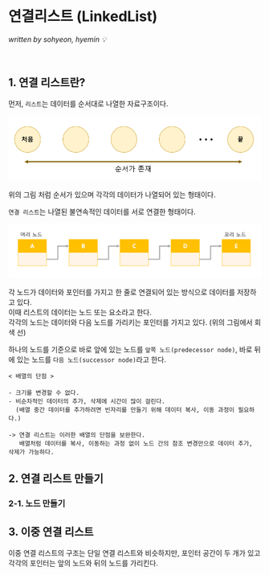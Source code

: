 # 연결리스트 (LinkedList)
*written by sohyeon, hyemin 💡*

<br>

## 1. 연결 리스트란?

먼저, `리스트`는 데이터를 순서대로 나열한 자료구조이다. 

<img src="./resources/list.png" style="width: 600px;">  

위의 그림 처럼 순서가 있으며 각각의 데이터가 나열되어 있는 형태이다.

`연결 리스트`는 나열된 불연속적인 데이터를 서로 연결한 형태이다.  

<img src="./resources/linkedlist.PNG" style="width: 600px;">

각 노드가 데이터와 포인터를 가지고 한 줄로 연결되어 있는 방식으로 데이터를 저장하고 있다.  
이때 리스트의 데이터는 노드 또는 요소라고 한다.  
각각의 노드는 데이터와 다음 노드를 가리키는 포인터를 가지고 있다. (위의 그림에서 회색 선)  

하나의 노드를 기준으로 바로 앞에 있는 노드를 `앞쪽 노드(predecessor node)`, 바로 뒤에 있는 노드를 `다음 노드(successor node)`라고 한다.  

    < 배열의 단점 >
        
    - 크기를 변경할 수 없다.
    - 비순차적인 데이터의 추가, 삭제에 시간이 많이 걸린다.  
      (배열 중간 데이터를 추가하려면 빈자리를 만들기 위해 데이터 복사, 이동 과정이 필요하다.)

    -> 연결 리스트는 이러한 배열의 단점을 보완한다.
       배열처럼 데이터를 복사, 이동하는 과정 없이 노드 간의 참조 변경만으로 데이터 추가, 삭제가 가능하다.  

## 2. 연결 리스트 만들기

### 2-1. 노드 만들기



## 3. 이중 연결 리스트

이중 연결 리스트의 구조는 단일 연결 리스트와 비슷하지만, 포인터 공간이 두 개가 있고 각각의 포인터는 앞의 노드와 뒤의 노드를 가리킨다.

